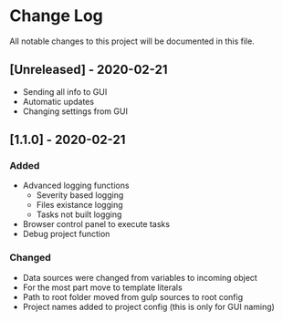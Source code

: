# Change Log

All notable changes to this project will be documented in this file.

## [Unreleased] - 2020-02-21

- Sending all info to GUI
- Automatic updates
- Changing settings from GUI


## [1.1.0] - 2020-02-21

### Added

- Advanced logging functions
	- Severity based logging
	- Files existance logging
	- Tasks not built logging
- Browser control panel to execute tasks
- Debug project function

### Changed
- Data sources were changed from variables to incoming object
- For the most part move to template literals
- Path to root folder moved from gulp sources to root config
- Project names added to project config (this is only for GUI naming)

